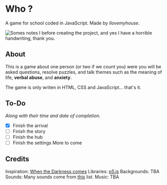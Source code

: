 ﻿# Who ?
A game for school coded in JavaScript.
Made by *Ilovemyhouse*.

![Somes notes I before creating the project, and yes I have a horrible handwriting, thank you.](https://cdn.discordapp.com/attachments/670769691936948265/938693325832216617/image0.jpg)
## About
This is a game about one person (or two if we count you) were you will be asked questions, resolve puzzles, and talk themes such as the meaning of life, **verbal abuse**, and **anxiety**.

The game is only writen in HTML, CSS and JavaScript... that's it.
## To-Do
*Along with their time and date of completion.*
 - [x] Finish the arrival
 - [ ] Finish the story
 - [ ] Finish the hub
 - [ ] Finish the settings
 More to come

## Credits
Inspiration: [When the Darkness comes](https://www.sirhaian.net/games/sheet.php?p=when_the_darkness_comes)
Libraries: [p5.js](https://p5js.org/)
Backgrounds: TBA
Sounds: Many sounds come from [this](https://docs.google.com/document/d/1E1xIQhgPNj1vrtfPS7yZrl1tiCpzFN3uczYo1TNZkNg/edit) list.
Music: TBA